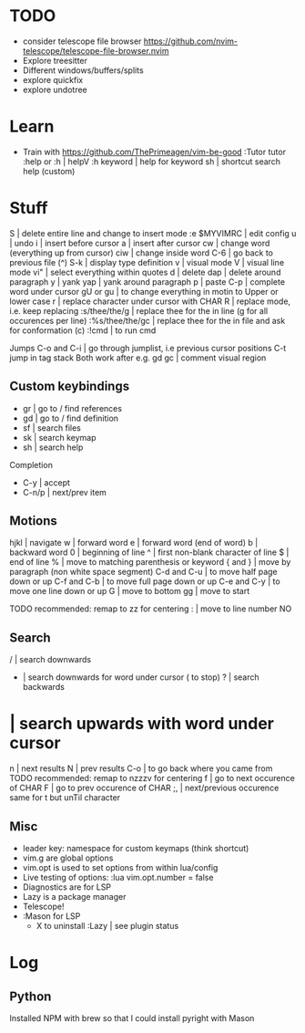 # TODO

- consider telescope file browser https://github.com/nvim-telescope/telescope-file-browser.nvim
- Explore treesitter
- Different windows/buffers/splits
- explore quickfix
- explore undotree

# Learn

- Train with https://github.com/ThePrimeagen/vim-be-good
:Tutor tutor
:help or :h | helpV
:h keyword | help for keyword
<leader>sh | shortcut search help (custom)

# Stuff

S | delete entire line and change to insert mode
:e $MYVIMRC | edit config
u | undo
i | insert before cursor
a | insert after cursor
cw | change word (everything up from cursor)
ciw | change inside word
C-6 | go back to previous file (<CTRL>^)
S-k | display type definition
v | visual mode
V | visual line mode
vi" | select everything within quotes
d | delete
dap | delete around paragraph
y | yank
yap | yank around paragraph
p | paste
C-p | complete word under cursor
gU<motion> or gu<motion> | to change everything in motin to Upper or lower case
r<CHAR> | replace character under cursor with CHAR
R | replace mode, i.e. keep replacing
:s/thee/the/g | replace thee for the in line (g for all occurences per line)
:%s/thee/the/gc | replace thee for the in file and ask for conformation (c)
:!cmd | to run cmd

Jumps
C-o and C-i | go through jumplist, i.e previous cursor positions
C-t jump in tag stack
Both work after e.g. <leader>gd
gc | comment visual region

## Custom keybindings

- gr | go to / find references
- gd | go to / find definition
- <leader>sf | search files
- <leader>sk | search keymap
- <leader>sh | search help

Completion
- C-y | accept
- C-n/p | next/prev item

## Motions

hjkl | navigate
w | forward word
e | forward word (end of word)
b | backward word
0 | beginning of line
^ | first non-blank character of line
$ | end of line
% | move to matching parenthesis or keyword
{ and } | move by paragraph (non white space segment)
C-d and C-u | to move half page down or up
C-f and C-b | to move full page down or up
C-e and C-y | to move one line down or up
G | move to bottom
gg | move to start

TODO recommended: remap to <C-d>zz for centering
:<NO> | move to line number NO



## Search

/ | search downwards
* | search downwards for word under cursor (<ESC> to stop)
? | search backwards
# | search upwards with word under cursor
n | next results
N | prev results
C-o | to go back where you came from
TODO recommended: remap to nzzzv for centering
f<CHAR> | go to next occurence of CHAR
F<CHAR> | go to prev occurence of CHAR
;, | next/previous occurence
same for t but unTil character

## Misc

- leader key: namespace for custom keymaps (think shortcut)
- vim.g are global options
- vim.opt is used to set options from within lua/config
- Live testing of options: :lua vim.opt.number = false
- Diagnostics are for LSP
- Lazy is a package manager
- Telescope!
- :Mason for LSP
  - X to uninstall
:Lazy | see plugin status




# Log

## Python

Installed NPM with brew so that I could install pyright with Mason
